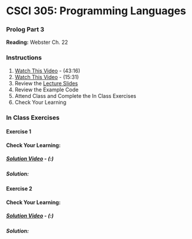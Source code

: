 # CSCI 305: Programming Languages

### Prolog Part 3

**Reading:** Webster Ch. 22

### Instructions
1. [Watch This Video](https://youtu.be/I3VKlYv4OWw) - (43:16)
2. [Watch This Video](https://youtu.be/LQkQlWfZzac) - (15:31)
3. Review the [Lecture Slides](slides/Lecture37.pdf)
4. Review the Example Code
5. Attend Class and Complete the In Class Exercises
6. Check Your Learning

### In Class Exercises

#### Exercise 1

#### Check Your Learning:

##### [Solution Video]() - (:)

##### Solution:

#### Exercise 2

#### Check Your Learning:

##### [Solution Video]() - (:)

##### Solution:
